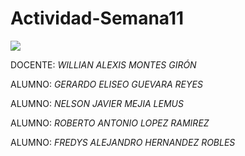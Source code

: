 # Actividad-Semana11

<img src="https://ugb.edu.sv/wp-content/uploads/2023/06/UGB_LOGOTIPO_HORIZONTAL.png">

DOCENTE: *WILLIAN ALEXIS MONTES GIRÓN*

ALUMNO: *GERARDO ELISEO GUEVARA REYES*

ALUMNO: *NELSON JAVIER MEJIA LEMUS*

ALUMNO: *ROBERTO ANTONIO LOPEZ RAMIREZ*

ALUMNO: *FREDYS ALEJANDRO HERNANDEZ ROBLES*
